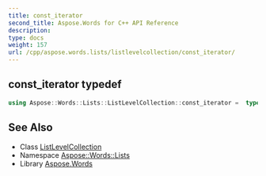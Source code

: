 ```yaml
---
title: const_iterator
second_title: Aspose.Words for C++ API Reference
description: 
type: docs
weight: 157
url: /cpp/aspose.words.lists/listlevelcollection/const_iterator/
---
```

## const_iterator typedef




```cpp
using Aspose::Words::Lists::ListLevelCollection::const_iterator =  typename iterator_holder_type::const_iterator
```

## See Also

* Class [ListLevelCollection](../)
* Namespace [Aspose::Words::Lists](../../)
* Library [Aspose.Words](../../../)

